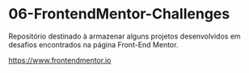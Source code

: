 # 06-FrontendMentor-Challenges

Repositório destinado à armazenar alguns projetos desenvolvidos em desafios encontrados na página 
Front-End Mentor.

<a src="https://www.frontendmentor.io">https://www.frontendmentor.io</a>

